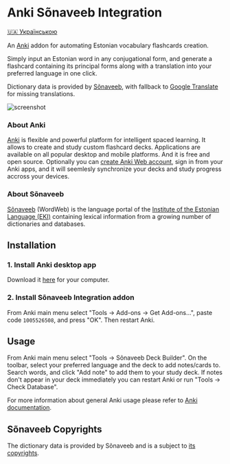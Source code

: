 # Anki Sõnaveeb Integration

[🇺🇦 Українською](README_UK.md)

An [Anki](https://apps.ankiweb.net/) addon for automating Estonian vocabulary flashcards creation.

Simply input an Estonian word in any conjugational form, and generate a flashcard containing its principal forms along with a translation into your preferred language in one click.

Dictionary data is provided by [Sõnaveeb](https://sonaveeb.ee/), with fallback to [Google Translate](https://translate.google.com) for missing translations.

![screenshot](https://github.com/azymohliad/anki-sonaveeb/assets/4020369/fd3ed32b-ff72-4e45-a204-e68fc1161591)

### About Anki

[Anki](https://apps.ankiweb.net/) is flexible and powerful platform for intelligent spaced learning. It allows to create and study custom flashcard decks. Applications are available on all popular desktop and mobile platforms. And it is free and open source. Optionally you can [create Anki Web account](https://ankiweb.net/account/signup), sign in from your Anki apps, and it will seemlesly synchronize your decks and study progress accross your devices.

### About Sõnaveeb

[Sõnaveeb](https://sonaveeb.ee/) (WordWeb) is the language portal of the [Institute of the Estonian Language (EKI)](https://www.eki.ee/EN/) containing lexical information from a growing number of dictionaries and databases.


## Installation

### 1. Install Anki desktop app

Download it [here](https://apps.ankiweb.net/#download) for your computer.

### 2. Install Sõnaveeb Integration addon

From Anki main menu select "Tools -> Add-ons -> Get Add-ons...", paste code `1005526508`, and press "OK". Then restart Anki.


## Usage

From Anki main menu select "Tools -> Sõnaveeb Deck Builder". On the toolbar, select your preferred language and the deck to add notes/cards to. Search words, and click "Add note" to add them to your study deck. If notes don't appear in your deck immediately you can restart Anki or run "Tools -> Check Database".

For more information about general Anki usage please refer to [Anki documentation](https://docs.ankiweb.net/).

## Sõnaveeb Copyrights

The dictionary data is provided by Sõnaveeb and is a subject to [its copyrights](https://sonaveeb.ee/about#autor).
